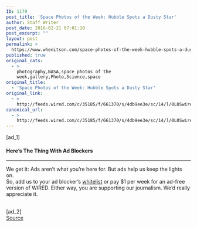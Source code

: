 ```yaml
---
ID: 1179
post_title: 'Space Photos of the Week: Hubble Spots a Dusty Star'
author: Staff Writer
post_date: 2016-02-21 07:01:10
post_excerpt: ""
layout: post
permalink: >
  https://www.whenitson.com/space-photos-of-the-week-hubble-spots-a-dusty-star/
published: true
original_cats:
  - >
    photography,NASA,space photos of the
    week,gallery,Photo,Science,space
original_title:
  - 'Space Photos of the Week: Hubble Spots a Dusty Star'
original_link:
  - >
    http://feeds.wired.com/c/35185/f/661370/s/4db9ee3e/sc/14/l/0L0Swired0N0C20A160C0A20Cspace0Ephotos0Eof0Ethe0Eweek0Ehubble0Espots0Ea0Edusty0Estar0C/story01.htm
canonical_url:
  - >
    http://feeds.wired.com/c/35185/f/661370/s/4db9ee3e/sc/14/l/0L0Swired0N0C20A160C0A20Cspace0Ephotos0Eof0Ethe0Eweek0Ehubble0Espots0Ea0Edusty0Estar0C/story01.htm
---
```

 [ad_1]
<br><div readability="10.659793814433">
				<h4 class="clearfix text-c">Here’s The Thing With Ad Blockers</h4>
				<hr/><p class="link-underline-sm clearfix text-c"><span class="black">We get it:</span> Ads aren’t what you’re here for. But ads help us keep the lights on. <br/>So, add us to your ad blocker’s <a href="http://www.wired.com/whitelist-wired/" class="inline-block" target="_blank">whitelist</a> or pay $1 per week for an ad-free version of WIRED. Either way, you are supporting our journalism. We’d really appreciate it.</p>
			</div>
<br>[ad_2]
<br><a href="http://feeds.wired.com/c/35185/f/661370/s/4db9ee3e/sc/14/l/0L0Swired0N0C20A160C0A20Cspace0Ephotos0Eof0Ethe0Eweek0Ehubble0Espots0Ea0Edusty0Estar0C/story01.htm">Source </a>